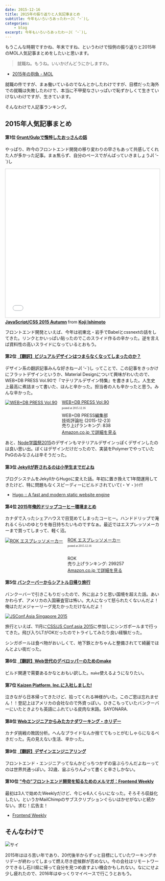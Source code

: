 ```yaml
---
date: 2015-12-16
title: 2015年の振り返りと人気記事まとめ
subtitle: 今年もいろいろあったわーJ( ‘ｰ`)し
categories: 
    - blog
excerpt: 今年もいろいろあったわーJ( ‘ｰ`)し
---
```


もうこんな時期ですかね、年末ですね、というわけで恒例の振り返りと2015年のMOL人気記事まとめをしたいと思います。

> 就職ね。もうね。いいかげんどうにかしますわ。

+ [2015年の抱負 - MOL](/mol/log/new-years-resolutions-2015/)

就職の件ですが、まぁ働いているのでなんとかしたわけですが、目標だった海外での就職は失敗したわけで、本当に不甲斐なさいっぱいで恥ずかしくて生きていけないわけですが、生きています。

そんなわけで人記事ランキング。

## 2015年人気記事まとめ

#### 第1位 [Grunt/Gulpで憔悴したおっさんの話](/mol/log/npm-run-script/)

やっぱり、昨今のフロントエンド開発の移り変わりの早さもあって共感してくれた人が多かった記事。まぁ焦らず、自分のペースでがんばっていきましょうJ( ‘ｰ`)し

<iframe src="//www.slideshare.net/slideshow/embed_code/key/lAYnLGf7D4czfV" width="595" height="485" frameborder="0" marginwidth="0" marginheight="0" scrolling="no" style="border:1px solid #CCC; border-width:1px; margin-bottom:5px; max-width: 100%;" allowfullscreen> </iframe> <div style="margin-bottom:5px"> <strong> <a href="//www.slideshare.net/t32k/javascriptcss-2015-autumn" title="JavaScript/CSS 2015 Autumn" target="_blank">JavaScript/CSS 2015 Autumn</a> </strong> from <strong><a href="//www.slideshare.net/t32k" target="_blank">Koji Ishimoto</a></strong> </div>

フロントエンド開発といえば、今年は初東北・岩手でBabelとcssnextの話をしてきた。リンクとかいっぱい貼ったのでこのスライド作るの辛かった。逆を言えば資料性の高いスライドになっているとおもう。

#### 第2位 [【翻訳】ビジュアルデザインはつまらなくなってしまったのか？](/mol/log/has-visual-design-fallen-flat/)

デザイン系の翻訳記事みんな好きねーJ( ‘ｰ`)し ってことで、この記事をきっかけにフラットデザインというか、Material Designについて興味がわいたので、WEB+DB PRESS Vol.90で『マテリアルデザイン特集』を書きました。人生史上最高に煮詰まって書いた、ほんと辛かった。担当者の人も辛かったと思う。みんな辛かった。

<div class="azlink-box"><div class="azlink-image" style="float:left"><a href="http://www.amazon.co.jp/exec/obidos/ASIN/4774177873/warikiru-22/" name="azlinklink" target="_blank" rel="nofollow"><img src="https://images-na.ssl-images-amazon.com/images/I/61Yy-mVlHdL._SL160_.jpg" alt="WEB+DB PRESS Vol.90" style="border:none" /></a></div><div class="azlink-info" style="float:left;margin-left:15px;line-height:120%"><div class="azlink-name" style="margin-bottom:10px;line-height:120%"><a href="http://www.amazon.co.jp/exec/obidos/ASIN/4774177873/warikiru-22/" name="azlinklink" target="_blank" rel="nofollow">WEB+DB PRESS Vol.90</a><div class="azlink-powered-date" style="font-size:7pt;margin-top:5px;font-family:verdana;line-height:120%">posted at 2015.12.16</div></div><div class="azlink-detail">WEB+DB PRESS編集部<br />技術評論社 (2015-12-23)<br />売り上げランキング: 838<br /></div><div class="azlink-link" style="margin-top:5px"><a href="http://www.amazon.co.jp/exec/obidos/ASIN/4774177873/warikiru-22/" target="_blank" rel="nofollow">Amazon.co.jp で詳細を見る</a></div></div><div class="azlink-footer" style="clear:left"></div></div>

あと、[Node学園祭2015](http://nodefest.jp/2015/)のデザインもマテリアルデザインっぽくデザインしたのは良い思い出。ぼくはデザインだけだったので、実装をPolymerでやっていたPxGのみなさんは辛そうだった。


#### 第3位 [Jekyllが許されるのは小学生までだよね](/mol/log/hugo/)

ブログシステムをJekyllからHugoに変えた話。年初に置き換えて1年間運用してきたけど、特に問題もなくスピーディーにビルドされていて(・∀・)ｲｲ!!

+ [Hugo :: A fast and modern static website engine](https://gohugo.io/)


#### 第4位 [2015年俺的ドリップコーヒー環境まとめ](/mol/log/coffee-lovers/)

カナダで入ったシェアハウスで目覚めてしまったコーヒー。ハンドドリップで淹れるくらいのゆとりを毎日持ちたいものですなぁ。最近ではエスプレッソメーカーまで買ってしまって、軽く沼。

<div class="azlink-box"><div class="azlink-image" style="float:left"><a href="http://www.amazon.co.jp/exec/obidos/ASIN/B00KXQF82G/warikiru-22/ref=nosim/" name="azlinklink" target="_blank" rel="nofollow"><img src="https://images-na.ssl-images-amazon.com/images/I/512Mtr7T6pL._SL160_.jpg" alt="ROK エスプレッソメーカー" style="border:none" /></a></div><div class="azlink-info" style="float:left;margin-left:15px;line-height:120%"><div class="azlink-name" style="margin-bottom:10px;line-height:120%"><a href="http://www.amazon.co.jp/exec/obidos/ASIN/B00KXQF82G/warikiru-22/ref=nosim/" name="azlinklink" target="_blank" rel="nofollow">ROK エスプレッソメーカー</a><div class="azlink-powered-date" style="font-size:7pt;margin-top:5px;font-family:verdana;line-height:120%">posted at 2015.12.16</div></div><div class="azlink-detail"><br />ROK<br />売り上げランキング: 299257<br /></div><div class="azlink-link" style="margin-top:5px"><a href="http://www.amazon.co.jp/exec/obidos/ASIN/B00KXQF82G/warikiru-22/ref=nosim/" target="_blank" rel="nofollow">Amazon.co.jp で詳細を見る</a></div></div><div class="azlink-footer" style="clear:left"></div></div>


#### 第5位 [バンクーバーからシアトル日帰り旅行](/mol/log/vancouver-seattle/)

バンクーバーで引きこもりだったので、外に出ようと思い国境を超えた話。あいかわらず、アメリカの入国審査官は怖い。大人になって怒られたくないんだよ！俺はただメジャーリーグ見たかっただけなんだよ！

<a data-flickr-embed="true" data-header="true"  href="https://www.flickr.com/photos/t32k/22619909254/in/dateposted-public/"><img src="https://farm6.staticflickr.com/5817/22619909254_d2e5efe702_h.jpg" alt="JSConf.Asia Singapore 2015"></a><script async src="//embedr.flickr.com/assets/client-code.js" charset="utf-8"></script>

旅行といえば、11月に[CSS/JS Conf.asia 2015](http://2015.jsconf.asia/)に参加しにシンガポールまで行ってきた。飛び入りLTがOKだったのでトライしてみたり良い経験だった。

シンガポールは食べ物がおいしくて、地下鉄とかちゃんと整備されてて綺麗でほんとよい街だった。


#### 第6位 [【翻訳】Web世代のデベロッパーのためのmake](/mol/log/make-for-the-web-generation/)

ビルド関連で需要あるかなとおもい訳した。`make`使えるようになりたい。


#### 第7位 [Kaizen Platform, Inc.に入社しました!](/mol/log/t32kaizen/)

泣きながら日本帰ってきたけど、拾ってくれる神様がいた。このご恩は忘れません！！登記上はアメリカの会社なので外資っぽい。ひきこもっていたバンクーバーにいたときよりも英語にふれている皮肉な末路。SAYONARA.


#### 第8位 [Webエンジニアからみたカナダワーキング・ホリデー](/mol/log/c32k/)

カナダ挑戦の敗因分析。へんなプライドなんか捨ててもっとがむしゃらになるべきだった。先の見えない生活、辛かった。


#### 第9位 [【翻訳】デザインエンジニアリング](/mol/log/design-engineering/)

フロントエンド・エンジニアってなんかどっちつかずの宙ぶらりんだよねーってのは世界共通っぽい。32歳、宙ぶらりん♪って書くと辛さしかない。


#### 第10位 [”今の”フロントエンド開発を知るためのメルマガ：Frontend Weekly](/mol/log/frontend-weekly/)

最初は3人で始めたWeeklyだけど、今じゃ6人くらいになった。そろそろ収益化したい。というかMailChimpのサブスクリプションぐらいはかせがないと続かない。求む！広告主！

+ [Frontend Weekly](https://frontendweekly.tokyo/)


## そんなわけで

![サイ](https://mir-s3-cdn-cf.behance.net/project_modules/max_1200/578ee527213633.5636171125cbb.png)

2015年はほろ苦い年であり、20代後半からずっと目標にしていたワーキングホリデーが終わってしまって燃え尽き症候群が否めない。今の会社はリモートワークできるし石川県に帰って自分を見つめ直すよい機会かもしれない。なににせよ少し疲れたので、2016年はゆっくりマイペースで行こうとおもう。

